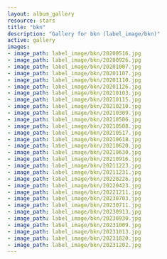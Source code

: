 ```yaml
---
layout: album_gallery
resource: stars
title: "bkn"
description: "Gallery for bkn (label_image/bkn)"
active: gallery
images:
- image_path: label_image/bkn/20200516.jpg
- image_path: label_image/bkn/20200926.jpg
- image_path: label_image/bkn/20201007.jpg
- image_path: label_image/bkn/20201107.jpg
- image_path: label_image/bkn/20201110.jpg
- image_path: label_image/bkn/20201126.jpg
- image_path: label_image/bkn/20210103.jpg
- image_path: label_image/bkn/20210115.jpg
- image_path: label_image/bkn/20210210.jpg
- image_path: label_image/bkn/20210309.jpg
- image_path: label_image/bkn/20210506.jpg
- image_path: label_image/bkn/20210508.jpg
- image_path: label_image/bkn/20210517.jpg
- image_path: label_image/bkn/20210618.jpg
- image_path: label_image/bkn/20210620.jpg
- image_path: label_image/bkn/20210630.jpg
- image_path: label_image/bkn/20210916.jpg
- image_path: label_image/bkn/20211223.jpg
- image_path: label_image/bkn/20211231.jpg
- image_path: label_image/bkn/20220226.jpg
- image_path: label_image/bkn/20220423.jpg
- image_path: label_image/bkn/20221211.jpg
- image_path: label_image/bkn/20230703.jpg
- image_path: label_image/bkn/20230711.jpg
- image_path: label_image/bkn/20230913.jpg
- image_path: label_image/bkn/20230930.jpg
- image_path: label_image/bkn/20231009.jpg
- image_path: label_image/bkn/20231013.jpg
- image_path: label_image/bkn/20231020.jpg
- image_path: label_image/bkn/20231202.jpg
---
```


